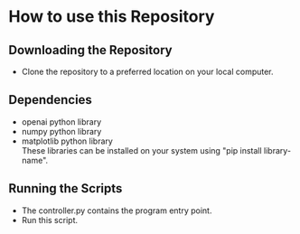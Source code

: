 # How to use this Repository

## Downloading the Repository

- Clone the repository to a preferred location on your local computer.  

## Dependencies

- openai python library
- numpy python library
- matplotlib python library  
These libraries can be installed on your system using "pip install library-name".

## Running the Scripts

- The controller.py contains the program entry point.
- Run this script.
